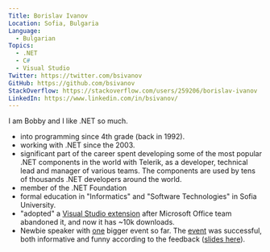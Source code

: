 ```yaml
---
Title: Borislav Ivanov
Location: Sofia, Bulgaria
Language:
  - Bulgarian
Topics:
  - .NET
  - C#
  - Visual Studio
Twitter: https://twitter.com/bsivanov
GitHub: https://github.com/bsivanov
StackOverflow: https://stackoverflow.com/users/259206/borislav-ivanov
LinkedIn: https://www.linkedin.com/in/bsivanov/
---
```

I am Bobby and I like .NET so much.

- into programming since 4th grade (back in 1992).
- working with .NET since the 2003.
- significant part of the career spent developing some of the most popular .NET components in the world with Telerik, as a developer, technical lead and manager of various teams. The components are used by tens of thousands .NET developers around the world.
- member of the .NET Foundation
- formal education in "Informatics" and "Software Technologies" in Sofia University.
- "adopted" a [Visual Studio extension](https://marketplace.visualstudio.com/items?itemName=bsivanov.OpenXMLPackageEditorforVisualStudio) after Microsoft Office team abandoned it, and now it has ~10k downloads.
- Newbie speaker with [one](https://dev.bg/%D1%81%D1%8A%D0%B1%D0%B8%D1%82%D0%B8%D0%B5/detecting-and-solving-memory-problems-in-net-apps/) bigger event so far. The [event](https://www.facebook.com/media/set/?set=a.1797811946905180&type=3) was successful, both informative and funny according to the feedback ([slides here](https://www.slideshare.net/BorislavIvanov17/memory-problems-in-net-apps)).
